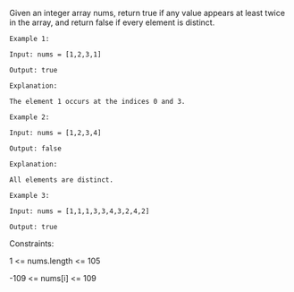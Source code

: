 Given an integer array nums, return true if any value appears at least twice in the array, and return false if every element is distinct.
```
Example 1:

Input: nums = [1,2,3,1]

Output: true

Explanation:

The element 1 occurs at the indices 0 and 3.
```
```
Example 2:

Input: nums = [1,2,3,4]

Output: false

Explanation:

All elements are distinct.
```
```
Example 3:

Input: nums = [1,1,1,3,3,4,3,2,4,2]

Output: true
```
Constraints:

1 <= nums.length <= 105

-109 <= nums[i] <= 109

